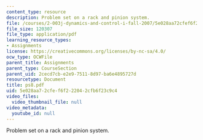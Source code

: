 ```yaml
---
content_type: resource
description: Problem set on a rack and pinion system.
file: /courses/2-003j-dynamics-and-control-i-fall-2007/5e028aa72cfef6f222042cfb6f23c9c4_ps8.pdf
file_size: 120307
file_type: application/pdf
learning_resource_types:
- Assignments
license: https://creativecommons.org/licenses/by-nc-sa/4.0/
ocw_type: OCWFile
parent_title: Assignments
parent_type: CourseSection
parent_uid: 2cecd7cb-e2e9-7511-8d97-ba6e4895727d
resourcetype: Document
title: ps8.pdf
uid: 5e028aa7-2cfe-f6f2-2204-2cfb6f23c9c4
video_files:
  video_thumbnail_file: null
video_metadata:
  youtube_id: null
---
```

Problem set on a rack and pinion system.